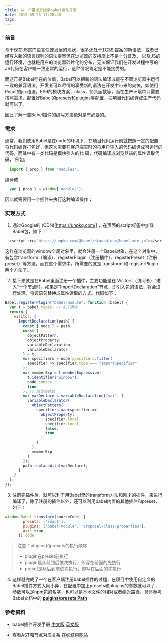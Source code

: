 ```yaml
---
title: 从一个需求开始学babel插件开发
date: 2019-05-23 17:20:48
tags:
---
```



### 前言

基于现在JS这门语言快速发展的现状，很多还处于[TC39 提案](https://github.com/tc39/proposals)的新语法，或者已经写入新的语言规则的语法提案但在浏览器的支持度上不是十分普及， 以及JS的运行环境，也就是用户的浏览器碎片化的分布，无法保证我们在开发过程中写的JS代码在客户端一致正常的运行，这种情况肯定是不能接受的。

而这正是Babel存在的价值，Babel可以把新的语法编译成能在不同浏览器中运行一致的兼容语法。开发者可以尽情的享受新的语法在开发中带来的爽快，如使用React的jsx语法，ES6的模块方案，class，箭头函数等，而在生产环境中只需要按照需求，配置好Babel的presets和plugins等配置，把项目代码编译成生产代码就可以了。

因此了解一些Babel插件的编写方法绝对是有必要的。

<!-- more -->

### 需求

通常，我们使用Babel是在node的环境下，在项目代码运行前就按照一定的配置将代码编译打包好，但这次需要在客户端实时的将用户输入的代码编译成可运行的代码，而其中有一类代码是模块引入的代
码，代码编译成浏览器端的属性读取代码， 例如:

```javascript
  import { prop } from 'modules';
```

编译成 

```javascript
  var { prop } = window['modules'];
```

因此就需要用一个插件来执行这种编译操作；

### 实现方式

1. 通过Google的 (CDN)[https://unpkg.com/] ，在页面的script标签中加载Babel包，如下 ：

```js
  <script src="https://unpkg.com/@babel/standalone/babel.min.js"></script>
```

  这样在浏览器的window全局对象里，就会注册一个Babel对象，在这个对象中，有包含transform（编译）、registerPlugin（注册插件）、registerPreset（注册preset）等方法，而在这个需求中，所需要的就是 transform 和 registerPlugin 两个方法了。

2. 接下来就是在Babel里面注册一个插件，主要功能是在 Visitors（访问者）“进入”一个节点时，如果是"ImportDeclaration"节点，即引入包的语法，将会进行处理，将该语句替换成属性读取的方式。代码如下：

```js
Babel.registerPlugin("babel-module", function (babel) {
  var t = babel.types; // AST模块
  return {
    visitor: {
      ImportDeclaration(path) {
        const { node } = path;
        const {
          objectPattern,
          objectProperty,
          variableDeclaration,
          variableDeclarator
        } = t;
        var specifiers = node.specifiers.filter(
          specifier => specifier.type === "ImportSpecifier"
        );
        var memberExp = t.memberExpression(
          t.identifier("window"),
          node.source,
          true
        ); // 成员表达式
        var varDeclare = variableDeclaration("var", [
          variableDeclarator(
            objectPattern(
              specifiers.map(specifier =>
                objectProperty(
                  specifier.local,
                  specifier.local,
                  false,
                  true
                )
              )
            ),
            memberExp
          )
        ]);
        path.replaceWith(varDeclare);
      }
    }
  };
});
```

3. 注册完插件后，就可以利于用Babel里的transform方法和刚才的插件，来进行编译了，除了注册的插件以外，还可以利用babel内置的其他插件和preset，如下：

```js
window.Babel.transform(sourceCode, {
        presets: ['react'],
        plugins: ['babel-module', 'proposal-class-properties'],
        ast: true,
      }).code
```

> 注意：plugins和presets的执行顺序<br>
>- plugin在preset前执行
>- plugin是从前到后依次执行，即写在前面的先执行
>- preset是从后到前依次执行，即写在后面的先执行

4. 这样就完成了一个在客户端注册babel插件的过程，在项目中使用自定义的Babel插件方式大同小异，在配置中加上presets和plugins的参数就可以了，参数可以是npm包的名字，也可以是本地文件的相对或者绝对路径，具体参考Babel文档中的 [**pulgins/presets Path**](https://babel.docschina.org/docs/en/plugins#plugin-preset-paths)

### 参考资料

- babel插件开发手册 [中文版](https://github.com/jamiebuilds/babel-handbook/blob/master/translations/zh-Hans/plugin-handbook.md#builders) [英文版](https://github.com/jamiebuilds/babel-handbook/blob/master/translations/en/plugin-handbook.md)

- 查看AST和节点对应关系 [在线结果网站](https://astexplorer.net/)